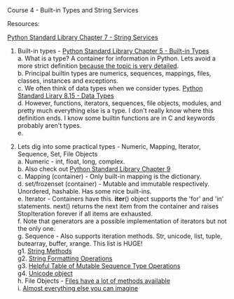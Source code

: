 

Course 4 - Built-in Types and String Services


Resources:


[Python Standard Library Chapter 7 - String Services](https://docs.python.org/2/library/strings.html)

1. Built-in types - [Python Standard Library Chapter 5 - Built-in Types](https://docs.python.org/2/library/stdtypes.html)    
  a. What is a type? A container for information in Python. Lets avoid a more strict definition [because the topic is very detailed](http://en.wikipedia.org/wiki/Type_system).    
  b. Principal builtin types are numerics, sequences, mappings, files, classes, instances and exceptions.    
  c. We often think of data types when we consider types. [Python Standard Lirary 8.15 - Data Types](https://docs.python.org/2/library/datatypes.html)    
  d. However, functions, iterators, sequences, file objects, modules, and pretty much everything else is a type. I don't really know where this definition ends. I know some builtin functions are in C and keywords probably aren't types.     
  e.     


2. Lets dig into some practical types - Numeric, Mapping, Iterator, Sequence, Set, File Objects    
  a. Numeric - int, float, long, complex.    
  b. Also check out [Python Standard Library Chapter 9](https://docs.python.org/2/library/numeric.html)    
  c. Mapping (container) - Only built-in mapping is the dictionary.    
  d. set/frozenset (container) - Mutable and immutable respectively. Unordered, hashable. Has some nice built-ins.    
  e. Iterator - Containers have this. __iter__() object supports the 'for' and 'in' statements. next() returns the next item from the container and raises StopIteration forever if all items are exhausted.    
  f. Note that generators are a possible implementation of iterators but not the only one.     
  g. Sequence - Also supports iteration methods. Str, unicode, list, tuple, butearray, buffer, xrange. This list is HUGE!    
    g1. [String Methods](https://docs.python.org/2/library/stdtypes.html#string-methods)    
    g2. [String Formatting Operations](https://docs.python.org/2/library/stdtypes.html#string-methods)    
    g3. [Helpful Table of Mutable Sequence Type Operations](https://docs.python.org/2/library/stdtypes.html#mutable-sequence-types)    
    g4. [Unicode object](https://docs.python.org/2/library/functions.html#unicode)    
  h. File Objects - [Files have a lot of methods available](https://docs.python.org/2/library/stdtypes.html#file-objects)     
  i. [Almost everything else you can imagine](https://docs.python.org/2/library/stdtypes.html#other-built-in-types)    
